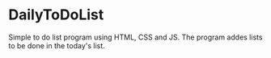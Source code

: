 # DailyToDoList
Simple to do list program using HTML, CSS and JS. The program addes lists to be done in the today's list.
